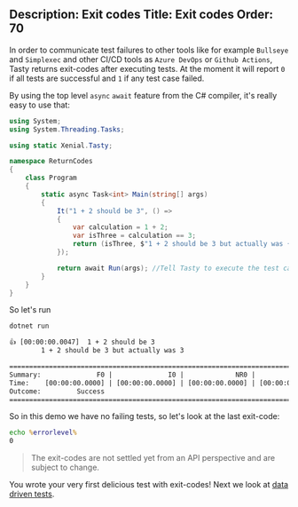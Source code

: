 Description: Exit codes
Title: Exit codes
Order: 70
---

In order to communicate test failures to other tools like for example `Bullseye` and `Simplexec` and other CI/CD tools as `Azure DevOps` or `Github Actions`, Tasty returns exit-codes after executing tests. At the moment it will report `0` if all tests are successful and `1` if any test case failed.

By using the top level `async` `await` feature from the C# compiler, it's really easy to use that:

```cs
using System;
using System.Threading.Tasks;

using static Xenial.Tasty;

namespace ReturnCodes
{
    class Program
    {
        static async Task<int> Main(string[] args)
        {
            It("1 + 2 should be 3", () =>
            {
                var calculation = 1 + 2;
                var isThree = calculation == 3;
                return (isThree, $"1 + 2 should be 3 but actually was {calculation}");
            });

            return await Run(args); //Tell Tasty to execute the test cases and return an exit-code
        }
    }
}

```

So let's run

```cmd
dotnet run
```

```txt
👍 [00:00:00.0047]  1 + 2 should be 3
        1 + 2 should be 3 but actually was 3

=================================================================================================
Summary:              F0 |              I0 |             NR0 |              S1 | T1
Time:    [00:00:00.0000] | [00:00:00.0000] | [00:00:00.0000] | [00:00:00.0047] | [00:00:00.0047]
Outcome:         Success
=================================================================================================
```

So in this demo we have no failing tests, so let's look at the last exit-code:

```cmd
echo %errorlevel%
0
```

> The exit-codes are not settled yet from an API perspective and are subject to change.

You wrote your very first delicious test with exit-codes! Next we look at [data driven tests](80-data-driven-tests.html).
